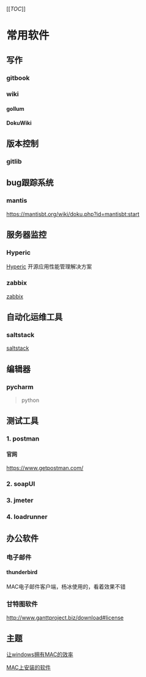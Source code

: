 [[_TOC_]]

# 常用软件


## 写作

### gitbook

### wiki

####  gollum

#### DokuWiki

## 版本控制

### gitlib

## bug跟踪系统

### mantis
https://mantisbt.org/wiki/doku.php?id=mantisbt:start

## 服务器监控

### Hyperic
[Hyperic](Hyperic) 开源应用性能管理解决方案

### zabbix
[zabbix](zabbix)

## 自动化运维工具

### saltstack
[saltstack](saltstack)

## 编辑器

### pycharm 
>python

## 测试工具

### 1. postman

#### 官网
https://www.getpostman.com/

### 2. soapUI

### 3. jmeter

### 4. loadrunner

## 办公软件

### 电子邮件

#### thunderbird
MAC电子邮件客户端，杨冰使用的，看着效果不错


### 甘特图软件

http://www.ganttproject.biz/download#license

## 主题

[让windows拥有MAC的效率](topic_windows_MAC)

[MAC上安装的软件](topic_installSoftFormac)